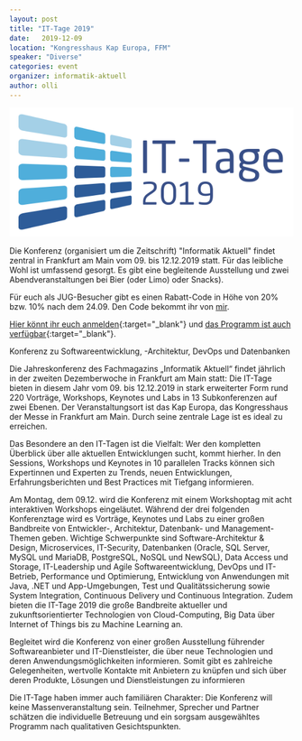 ```yaml
---
layout: post
title: "IT-Tage 2019"
date:   2019-12-09
location: "Kongresshaus Kap Europa, FFM"
speaker: "Diverse" 
categories: event
organizer: informatik-aktuell
author: olli
---
```

<img src="/assets/articles/2019/ITT-Logo-Farbe-2019-Header.png" class="speaker" />

Die Konferenz (organisiert um die Zeitschrift) "Informatik Aktuell" findet zentral in Frankfurt am Main vom 09. bis 12.12.2019 statt. Für das leibliche Wohl ist umfassend gesorgt. Es gibt eine begleitende Ausstellung und zwei Abendveranstaltungen bei Bier (oder Limo) oder Snacks).

Für euch als JUG-Besucher gibt es einen Rabatt-Code in Höhe von 20% bzw. 10% nach dem 24.09. Den Code bekommt ihr von [mir](mailto:olli@jug-ostfalen.de).

[Hier könnt ihr euch anmelden](https://www.ittage.informatik-aktuell.de/tickets/){:target="_blank"} 
und [das Programm ist auch verfügbar](https://www.ittage.informatik-aktuell.de/programm/){:target="_blank"}. 
 
Konferenz zu Softwareentwicklung, -Architektur, DevOps und Datenbanken
 
Die Jahreskonferenz des Fachmagazins „Informatik Aktuell“ findet jährlich in der zweiten Dezemberwoche in Frankfurt am Main statt: Die IT-Tage bieten in diesem Jahr vom 09. bis 12.12.2019 in stark erweiterter Form rund 220 Vorträge, Workshops, Keynotes und Labs in 13 Subkonferenzen auf zwei Ebenen. Der Veranstaltungsort ist das Kap Europa, das Kongresshaus der Messe in Frankfurt am Main. Durch seine zentrale Lage ist es ideal zu erreichen.
 
Das Besondere an den IT-Tagen ist die Vielfalt: Wer den kompletten Überblick über alle aktuellen Entwicklungen sucht, kommt hierher. In den Sessions, Workshops und Keynotes in 10 parallelen Tracks können sich Expertinnen und Experten zu Trends, neuen Entwicklungen, Erfahrungsberichten und Best Practices mit Tiefgang informieren.
 
Am Montag, dem 09.12. wird die Konferenz mit einem Workshoptag mit acht interaktiven Workshops eingeläutet. Während der drei folgenden Konferenztage wird es Vorträge, Keynotes und Labs zu einer großen Bandbreite von Entwickler-, Architektur, Datenbank- und Management-Themen geben. Wichtige Schwerpunkte sind Software-Architektur & Design, Microservices, IT-Security, Datenbanken (Oracle, SQL Server, MySQL und MariaDB, PostgreSQL, NoSQL und NewSQL), Data Access und Storage, IT-Leadership und Agile Softwareentwicklung, DevOps und IT-Betrieb, Performance und Optimierung, Entwicklung von Anwendungen mit Java, .NET und App-Umgebungen, Test und Qualitätssicherung sowie System Integration, Continuous Delivery und Continuous Integration. Zudem bieten die IT-Tage 2019 die große Bandbreite aktueller und zukunftsorientierter Technologien von Cloud-Computing, Big Data über Internet of Things bis zu Machine Learning an.
 
Begleitet wird die Konferenz von einer großen Ausstellung führender Softwareanbieter und IT-Dienstleister, die über neue Technologien und deren Anwendungsmöglichkeiten informieren. Somit gibt es zahlreiche Gelegenheiten, wertvolle Kontakte mit Anbietern zu knüpfen und sich über deren Produkte, Lösungen und Dienstleistungen zu informieren
 
Die IT-Tage haben immer auch familiären Charakter: Die Konferenz will keine Massenveranstaltung sein. Teilnehmer, Sprecher und Partner schätzen die individuelle Betreuung und ein sorgsam ausgewähltes Programm nach qualitativen Gesichtspunkten.
